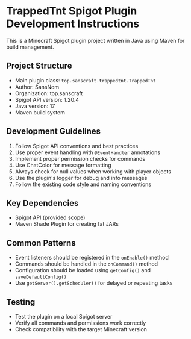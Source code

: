 <!-- Use this file to provide workspace-specific custom instructions to Copilot. For more details, visit https://code.visualstudio.com/docs/copilot/copilot-customization#_use-a-githubcopilotinstructionsmd-file -->

# TrappedTnt Spigot Plugin Development Instructions

This is a Minecraft Spigot plugin project written in Java using Maven for build management.

## Project Structure
- Main plugin class: `top.sanscraft.trappedtnt.TrappedTnt`
- Author: SansNom
- Organization: top.sanscraft
- Spigot API version: 1.20.4
- Java version: 17
- Maven build system

## Development Guidelines
1. Follow Spigot API conventions and best practices
2. Use proper event handling with `@EventHandler` annotations
3. Implement proper permission checks for commands
4. Use ChatColor for message formatting
5. Always check for null values when working with player objects
6. Use the plugin's logger for debug and info messages
7. Follow the existing code style and naming conventions

## Key Dependencies
- Spigot API (provided scope)
- Maven Shade Plugin for creating fat JARs

## Common Patterns
- Event listeners should be registered in the `onEnable()` method
- Commands should be handled in the `onCommand()` method
- Configuration should be loaded using `getConfig()` and `saveDefaultConfig()`
- Use `getServer().getScheduler()` for delayed or repeating tasks

## Testing
- Test the plugin on a local Spigot server
- Verify all commands and permissions work correctly
- Check compatibility with the target Minecraft version
